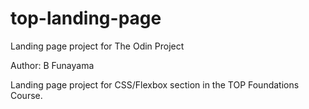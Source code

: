 # top-landing-page
Landing page project for The Odin Project

Author: B Funayama

Landing page project for CSS/Flexbox section in the TOP Foundations Course.